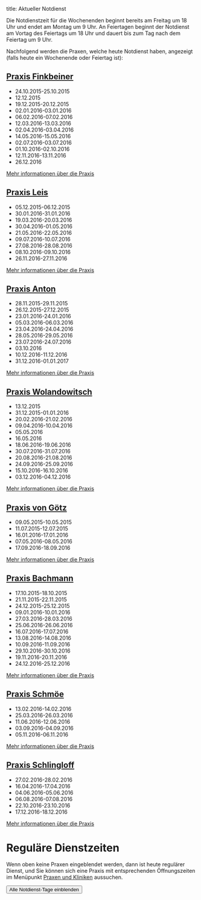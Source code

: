 title: Aktueller Notdienst

Die Notdienstzeit für die Wochenenden beginnt bereits am Freitag um 18 Uhr und endet am Montag um 9 Uhr.
An Feiertagen beginnt der Notdienst am Vortag des Feiertags um 18 Uhr und dauert bis zum Tag nach dem Feiertag um 9 Uhr.

Nachfolgend werden die Praxen, welche heute Notdienst haben, angezeigt (falls heute ein Wochenende oder Feiertag ist):

<!-- Anleitung: In Klammern nach der Praxis-Überschrift eine Komma-getrennte Liste der Daten oder Datumsbereiche.
Ein Datum wird in der Form TT.MM.JJJJ angegeben und ein Datumsberiehc als TT.MM.JJJJ-TT.MM.JJJJ
Automatisch wird der Notdienst einen Tag vorher und einen Tag nachher noch angezeigt. -->


[Praxis Finkbeiner](tieraerzte/finkbeiner.html)
-----------------------------------------------------------

- 24.10.2015-25.10.2015
- 12.12.2015
- 19.12.2015-20.12.2015
- 02.01.2016-03.01.2016
- 06.02.2016-07.02.2016
- 12.03.2016-13.03.2016
- 02.04.2016-03.04.2016
- 14.05.2016-15.05.2016
- 02.07.2016-03.07.2016
- 01.10.2016-02.10.2016
- 12.11.2016-13.11.2016
- 26.12.2016

[Mehr informationen über die Praxis](tieraerzte/finkbeiner.html)



[Praxis Leis](tieraerzte/leis.html)
-------------------------------------------------------------

- 05.12.2015-06.12.2015
- 30.01.2016-31.01.2016
- 19.03.2016-20.03.2016
- 30.04.2016-01.05.2016
- 21.05.2016-22.05.2016
- 09.07.2016-10.07.2016
- 27.08.2016-28.08.2016
- 08.10.2016-09.10.2016
- 26.11.2016-27.11.2016

[Mehr informationen über die Praxis](tieraerzte/leis.html)


[Praxis Anton](tieraerzte/anton.html)
-------------------------------------------------------------

- 28.11.2015-29.11.2015
- 26.12.2015-27.12.2015
- 23.01.2016-24.01.2016
- 05.03.2016-06.03.2016
- 23.04.2016-24.04.2016
- 28.05.2016-29.05.2016
- 23.07.2016-24.07.2016
- 03.10.2016
- 10.12.2016-11.12.2016
- 31.12.2016-01.01.2017

[Mehr informationen über die Praxis](tieraerzte/anton.html)


[Praxis Wolandowitsch](tieraerzte/wolandowitsch.html)
-------------------------------------------------------------


- 13.12.2015
- 31.12.2015-01.01.2016
- 20.02.2016-21.02.2016
- 09.04.2016-10.04.2016
- 05.05.2016
- 16.05.2016
- 18.06.2016-19.06.2016
- 30.07.2016-31.07.2016
- 20.08.2016-21.08.2016
- 24.09.2016-25.09.2016
- 15.10.2016-16.10.2016
- 03.12.2016-04.12.2016


[Mehr informationen über die Praxis](tieraerzte/wolandowitsch.html)


[Praxis von Götz](tieraerzte/von-goetz.html)
-------------------------------------------------------------

- 09.05.2015-10.05.2015
- 11.07.2015-12.07.2015
- 16.01.2016-17.01.2016
- 07.05.2016-08.05.2016
- 17.09.2016-18.09.2016

[Mehr informationen über die Praxis](tieraerzte/von-goetz.html)


[Praxis Bachmann](tieraerzte/bachmann.html)
-------------------------------------------------------------

- 17.10.2015-18.10.2015
- 21.11.2015-22.11.2015
- 24.12.2015-25.12.2015
- 09.01.2016-10.01.2016
- 27.03.2016-28.03.2016
- 25.06.2016-26.06.2016
- 16.07.2016-17.07.2016
- 13.08.2016-14.08.2016
- 10.09.2016-11.09.2016
- 29.10.2016-30.10.2016
- 19.11.2016-20.11.2016
- 24.12.2016-25.12.2016

[Mehr informationen über die Praxis](tieraerzte/bachmann.html)


[Praxis Schmöe](tieraerzte/schmoe.html)
-------------------------------------------------------------

- 13.02.2016-14.02.2016
- 25.03.2016-26.03.2016
- 11.06.2016-12.06.2016
- 03.09.2016-04.09.2016 
- 05.11.2016-06.11.2016

[Mehr informationen über die Praxis](tieraerzte/schmoe.html)


[Praxis Schlingloff](tieraerzte/schlingloff.html)
-------------------------------------------------------------

- 27.02.2016-28.02.2016
- 16.04.2016-17.04.2016
- 04.06.2016-05.06.2016
- 06.08.2016-07.08.2016
- 22.10.2016-23.10.2016
- 17.12.2016-18.12.2016

[Mehr informationen über die Praxis](tieraerzte/schlingloff.html)

Reguläre Dienstzeiten
===================================

Wenn oben keine Praxen eingeblendet werden, dann ist heute regulärer Dienst, und Sie können sich eine Praxis mit entsprechenden Öffnungszeiten im Menüpunkt [Praxen und Kliniken](tieraerzte.html) aussuchen.



<button id="toggle_notdienst" type="button" onclick="toggle_visibility();" class="btn btn-info btn-lg btn-block" data-toggle-text="Alle Notdienst-Tage ausblenden" autocomplete="off">Alle Notdienst-Tage einblenden</button>



<!--              ACHTUNG, AB HIER NICHT MODIFIZIEREN!

Es sei denn, Sie wissen was Sie tun :-)

Der nachfolgende JavaScript-Code wird nach dem Laden dieser Seite auf dem
Computer des Nutzers ausgeführt und zeigt den jeweils gültigen Notdienst an
und versteckt die restlichen Inhalte, wenn das Datum nicht passt.
Die Zeiträume werden in Klammern in den Überschriften der ersten beiden
Stufen angegeben (also z.B. `# Überschrift (23.04.2014, 01.05.2014)`).
Mehrere Datumsangaben werden durch Komma getrennt. Es ist auch möglich
Zeiträume anzugeben, wobei ein Bindestrich das Start- vom End-Datum
abgrenzt. Beispiel `# Überschrift (23.04.2014 - 25.04.2014)`.

(C) 2014, Samuel John (www.samueljohn.de)
Released under MIT license.
-->

<script src="moment.js"></script>
<script>

// Find html nodes on the same level after `elem`, up to but excluding the
// next element in the array `stop_tags`
function siblings_up_to (elem, stop_tags) {
    var content = [];
    do {
        content.push(elem);
        elem = elem.nextElementSibling;
    } while (elem && stop_tags.indexOf(elem.tagName) < 0);
    return content;
}

function parse_date (text) {
    return moment(text, ["DD.MM.YYYY", "DD. MMM YYYY"], "de");
}

// Return a list of pairs of moment.js objects `[ ...,[start, end],...]`
function extract_dates (text) {
    // list to hold the dates
    var dates = [];
    // regular expression to extract the text in the last pair of brackets
    var find_text_in_last_brackets_regex = /^(.*)$/gm;
    var text_in_last_brackets = find_text_in_last_brackets_regex.exec(text);
    // console.log("regex matching: ", text_in_last_brackets);
    if (text_in_last_brackets && text_in_last_brackets.length > 1) {
        // if match, split out possible multiple dates seperated by `,`
        var date_ranges = text_in_last_brackets[1].split(',');
        // console.log("date_ranges: ", date_ranges);
        date_ranges.forEach(
            function (one_date_range_text) {
                var from_to = one_date_range_text.split('-');
                // console.log("from,to (array of string): ", from_to);
                if (from_to.length > 2) {
                    console.warn("Warning: More than two '-' found in date range.");
                    return;
                }
                // try to parse start...
                var start = parse_date(from_to[0]);
                var end = start.clone();
                if (start.isValid) {
                    // console.log("...start is valid: ", from_to[0]);
                    end.add('d', 1);  // set end to +24h later than start
                }
                // Check if there is a stop-date
                if (from_to.length > 1) {
                    // console.log("Stop-date given: ", from_to[1]);
                    end = parse_date(from_to[1]);
                    end.add('d', 1);  // so that 01.02.2014 - 02.02.2014 includes 02.02
                }
                // console.log("Parsed date from ", start, " to (+ 1d) ", end);
                dates.push([start, end]);
            }
        )
    }
    return dates;
}

function now_in_date_ranges ( date_ranges, duration_before, duration_after ) {
    var i = 0;
    for (; i < date_ranges.length; i++) {
        var date = date_ranges[i];
        if (date.length <= 0) {
            console.error("Could not extract dates for " + heading);
            return;
        }
        var start = date[0];
        var end = date[1];
        var now = moment();
        // console.log("start " + start._d);
        // console.log("now " + now._d);
        // console.log("end " + end._d);
        if (now >= start.subtract(duration_before) && now <= end.add(duration_after)) {
            console.log("☑ " + now.format('DD.MM.YYYY') + " is in date range: "
                        + date[0].subtract(duration_before).format('DD.MM.YYYY')
                        + " - "
                        + date[1].add(duration_after).format('DD.MM.YYYY'));
            return true; // don't hide this, let it stay visible
        } else {
            console.log("☐ " + now.format('DD.MM.YYYY'), " is NOT in date range: "
                        + date[0].subtract(duration_before).format('DD.MM.YYYY')
                        + " - "
                        + date[1].add(duration_after).format('DD.MM.YYYY'));
        }
    }
    return false;
}

// Search for h2 headings and hide them (with all the siblings) unless the
// current date (now) is in any of the given ranges (in brackest after the heading) or
// `before_now` long earlier than `now`.
function seek_and_hide () {
    // Not only show at beginning of first day but this long before already
    var duration_before = moment.duration(1, 'days');
    var duration_after  = moment.duration(1, 'days');
    var h2_headings = document.getElementById("content").getElementsByTagName("H2");
    console.log("seek and hide...");
    console.log("found " + h2_headings.length + " h2 headings.");
    var i = 0;
    for (; i < h2_headings.length; i++) {
        console.log("----------------- ", i );
        var heading = h2_headings[i];
        console.log("Processing " + heading.textContent);
        var follow = heading.nextElementSibling;
        var date_ranges_txt = "";
        if (follow && follow.tagName == "UL") {
            console.log("UL list after heading.");
            var lis = follow.children;
            var j = 0;
            for (; j < lis.length; j++) {
                date_ranges_txt += lis[j].textContent + ", ";
                if (! now_in_date_ranges(extract_dates(lis[j].textContent), duration_before, duration_after)) {
                    // hide
                    lis[j].display_orig = lis[j].style.display;
                    lis[j].style.display = "none";
                    lis[j].classList.add("hidden_notdienst");
                } else {
                    // show this h2
                    console.log("match found!");
                }
            }
            if( ! now_in_date_ranges(extract_dates(date_ranges_txt), duration_before, duration_after)) {
                siblings_up_to(heading, ["H2", "H1"]).forEach( function (el) {
                    el.display_orig = el.style.display;
                    el.style.display = "none";
                    el.classList.add("hidden_notdienst");
                });
                heading.classList.add("seek_and_hide");
            }
        }
        console.log("done. ", i);
    }
}

function toggle_visibility() {
    console.log("toggle_visibility");
    var hidden_elements = document.getElementsByClassName("hidden_notdienst");
    console.log(hidden_elements.length + " hidden elements...");
    var i = 0;
    for (; i < hidden_elements.length; i++) {
        console.log(hidden_elements[i] + " style = " + hidden_elements[i].style.display)
        if (hidden_elements[i].style.display == "none") {
            console.log(hidden_elements[i].display_orig);
            hidden_elements[i].style.display = hidden_elements[i].display_orig;
        } else {
            hidden_elements[i].style.display = "none";
        }
    }
}

// run this shit
seek_and_hide();
</script>
